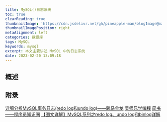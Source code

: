 ```yaml
---
title: MySQL()日志系统
toc: true
clearReading: true
thumbnailImage: 'https://cdn.jsdelivr.net/gh/pineapple-man/blogImage@main/image/mysql/mysql.jpg'
thumbnailImagePosition: right
metaAlignment: left
categories: 数据库
tags: MySQL
keywords: mysql
excerpt: 本文主要讲述 MySQL 中的日志系统
date: 2023-02-20 13:09:18
---
```

<!-- toc -->
## 概述

## 附录
[详细分析MySQL事务日志(redo log和undo log)——骏马金龙](https://www.cnblogs.com/f-ck-need-u/p/9010872.html)
[吴师兄学编程](https://www.cxyxiaowu.com/10740.html)
[简书——程序员知识圈](https://www.jianshu.com/p/cf827567012f)
[【图文详解】MySQL系列之redo log、undo log和binlog详解](https://cloud.tencent.com/developer/article/1801920)